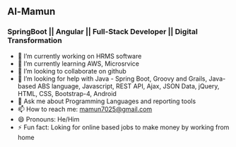 ## Al-Mamun
### SpringBoot || Angular || Full-Stack Developer || Digital Transformation
- 🔭 I’m currently working on HRMS software
- 🌱 I’m currently learning AWS, Microsrvice
- 👯 I’m looking to collaborate on github
- 🤔 I’m looking for help with Java - Spring Boot, Groovy and Grails, Java-based ABS language, Javascript, REST API, Ajax, JSON Data, jQuery, HTML, CSS, Bootstrap-4, Android
- 💬 Ask me about Programming Languages and reporting tools
- 📫 How to reach me: mamun7025@gmail.com
- 😄 Pronouns: He/Him
- ⚡ Fun fact: Loking for online based jobs to make money by working from home
